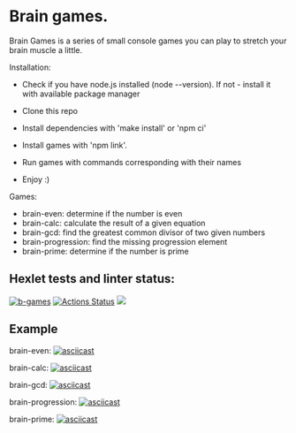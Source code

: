 # Brain games.
Brain Games is a series of small console games you can play to stretch your brain muscle a little.

Installation:

- Check if you have node.js installed (node --version). If not - install it with available package manager

- Clone this repo
- Install dependencies with 'make install' or 'npm ci'
- Install games with 'npm link'.
- Run games with commands corresponding with their names
- Enjoy :)

Games:

- brain-even: determine if the number is even
- brain-calc: calculate the result of a given equation
- brain-gcd: find the greatest common divisor of two given numbers
- brain-progression: find the missing progression element
- brain-prime: determine if the number is prime

## Hexlet tests and linter status:

[![b-games](https://github.com/Dastorin/backend-project-lvl1/actions/workflows/b-games.yml/badge.svg)](https://github.com/Dastorin/backend-project-lvl1/actions/workflows/b-games.yml)
[![Actions Status](https://github.com/Dastorin/backend-project-lvl1/workflows/hexlet-check/badge.svg)](https://github.com/Dastorin/backend-project-lvl1/actions)
<a href="https://codeclimate.com/github/Dastorin/backend-project-lvl1/maintainability"><img src="https://api.codeclimate.com/v1/badges/a99a88d28ad37a79dbf6/maintainability" /></a>



## Example 
brain-even: [![asciicast](https://asciinema.org/a/453858.svg)](https://asciinema.org/a/453858)

brain-calc: [![asciicast](https://asciinema.org/a/huJfbTe6B7fKk2XMZFtXUzX2G.svg)](https://asciinema.org/a/huJfbTe6B7fKk2XMZFtXUzX2G)

brain-gcd: [![asciicast](https://asciinema.org/a/YiOnnbjekChVaGur28DyG8ZVH.svg)](https://asciinema.org/a/YiOnnbjekChVaGur28DyG8ZVH)

brain-progression: [![asciicast](https://asciinema.org/a/wkDgXyfxES4d9V3e0PKCab2s9.svg)](https://asciinema.org/a/wkDgXyfxES4d9V3e0PKCab2s9)

brain-prime: [![asciicast](https://asciinema.org/a/4DjHGlqs4Ee4sDGOhlQClOEnR.svg)](https://asciinema.org/a/4DjHGlqs4Ee4sDGOhlQClOEnR)